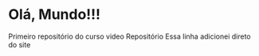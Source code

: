 # Olá, Mundo!!!
 Primeiro repositório do curso video
Repositório
Essa linha adicionei direto do site
